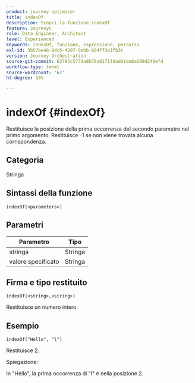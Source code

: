 ```yaml
---
product: journey optimizer
title: indexOf
description: Scopri la funzione indexOf
feature: Journeys
role: Data Engineer, Architect
level: Experienced
keywords: indexOf, funzione, espressione, percorso
exl-id: 3b57be48-8dc5-4207-9ebb-664ff3e1fb3c
version: Journey Orchestration
source-git-commit: 62783c5731a8b78a8171fdadb1da8a680d249efd
workflow-type: tm+mt
source-wordcount: '67'
ht-degree: 16%

---
```


# indexOf {#indexOf}

Restituisce la posizione della prima occorrenza del secondo parametro nel primo argomento. Restituisce -1 se non viene trovata alcuna corrispondenza.

## Categoria

Stringa

## Sintassi della funzione

`indexOf(<parameters>)`

## Parametri

| Parametro | Tipo |
|-----------|------------------|
| stringa | Stringa |
| valore specificato | Stringa |

## Firma e tipo restituito

`indexOf(<string>,<string>)`

Restituisce un numero intero.

## Esempio

`indexOf("Hello", "l")`

Restituisce 2.

Spiegazione:

In &quot;Hello&quot;, la prima occorrenza di &quot;l&quot; è nella posizione 2.
